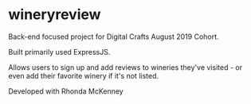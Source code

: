 # wineryreview

Back-end focused project for Digital Crafts August 2019 Cohort.

Built primarily used ExpressJS.

Allows users to sign up and add reviews to wineries they've visited - or even add their favorite winery if it's not listed.

Developed with Rhonda McKenney
